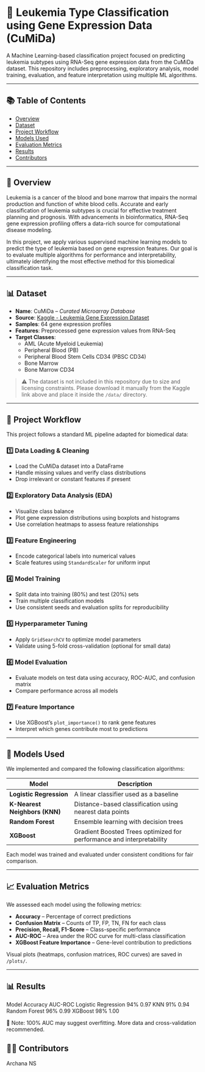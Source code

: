 # 🧬 Leukemia Type Classification using Gene Expression Data (CuMiDa)

A Machine Learning-based classification project focused on predicting leukemia subtypes using RNA-Seq gene expression data from the CuMiDa dataset. This repository includes preprocessing, exploratory analysis, model training, evaluation, and feature interpretation using multiple ML algorithms.

---

## 📚 Table of Contents

- [Overview](#-overview)
- [Dataset](#-dataset)
- [Project Workflow](#-project-workflow)
- [Models Used](#-models-used)
- [Evaluation Metrics](#-evaluation-metrics)
- [Results](#-results)
- [Contributors](#-contributors)
  
---

## 🧠 Overview

Leukemia is a cancer of the blood and bone marrow that impairs the normal production and function of white blood cells. Accurate and early classification of leukemia subtypes is crucial for effective treatment planning and prognosis. With advancements in bioinformatics, RNA-Seq gene expression profiling offers a data-rich source for computational disease modeling.

In this project, we apply various supervised machine learning models to predict the type of leukemia based on gene expression features. Our goal is to evaluate multiple algorithms for performance and interpretability, ultimately identifying the most effective method for this biomedical classification task.

---

## 📊 Dataset

- **Name**: CuMiDa – _Curated Microarray Database_
- **Source**: [Kaggle - Leukemia Gene Expression Dataset](https://www.kaggle.com/datasets/brunogrisci/leukemia-gene-expression-cumida)
- **Samples**: 64 gene expression profiles
- **Features**: Preprocessed gene expression values from RNA-Seq
- **Target Classes**:
  - AML (Acute Myeloid Leukemia)
  - Peripheral Blood (PB)
  - Peripheral Blood Stem Cells CD34 (PBSC CD34)
  - Bone Marrow
  - Bone Marrow CD34

> ⚠️ The dataset is not included in this repository due to size and licensing constraints. Please download it manually from the Kaggle link above and place it inside the `/data/` directory.

---

## 🔁 Project Workflow

This project follows a standard ML pipeline adapted for biomedical data:

### 1️⃣ Data Loading & Cleaning
- Load the CuMiDa dataset into a DataFrame
- Handle missing values and verify class distributions
- Drop irrelevant or constant features if present

### 2️⃣ Exploratory Data Analysis (EDA)
- Visualize class balance
- Plot gene expression distributions using boxplots and histograms
- Use correlation heatmaps to assess feature relationships

### 3️⃣ Feature Engineering
- Encode categorical labels into numerical values
- Scale features using `StandardScaler` for uniform input

### 4️⃣ Model Training
- Split data into training (80%) and test (20%) sets
- Train multiple classification models
- Use consistent seeds and evaluation splits for reproducibility

### 5️⃣ Hyperparameter Tuning
- Apply `GridSearchCV` to optimize model parameters
- Validate using 5-fold cross-validation (optional for small data)

### 6️⃣ Model Evaluation
- Evaluate models on test data using accuracy, ROC-AUC, and confusion matrix
- Compare performance across all models

### 7️⃣ Feature Importance
- Use XGBoost’s `plot_importance()` to rank gene features
- Interpret which genes contribute most to predictions

---

## 🤖 Models Used

We implemented and compared the following classification algorithms:

| Model                 | Description |
|----------------------|-------------|
| **Logistic Regression** | A linear classifier used as a baseline |
| **K-Nearest Neighbors (KNN)** | Distance-based classification using nearest data points |
| **Random Forest** | Ensemble learning with decision trees |
| **XGBoost** | Gradient Boosted Trees optimized for performance and interpretability |

Each model was trained and evaluated under consistent conditions for fair comparison.

---

## 📈 Evaluation Metrics

We assessed each model using the following metrics:

- **Accuracy** – Percentage of correct predictions
- **Confusion Matrix** – Counts of TP, FP, TN, FN for each class
- **Precision, Recall, F1-Score** – Class-specific performance
- **AUC-ROC** – Area under the ROC curve for multi-class classification
- **XGBoost Feature Importance** – Gene-level contribution to predictions

Visual plots (heatmaps, confusion matrices, ROC curves) are saved in `/plots/`.

---

## 📊 Results
Model	Accuracy	AUC-ROC
Logistic Regression	94%	0.97
KNN	91%	0.94
Random Forest	96%	0.99
XGBoost	98%	1.00

🚨 Note: 100% AUC may suggest overfitting. More data and cross-validation recommended.

## 👨‍🔬 Contributors
Archana NS 
